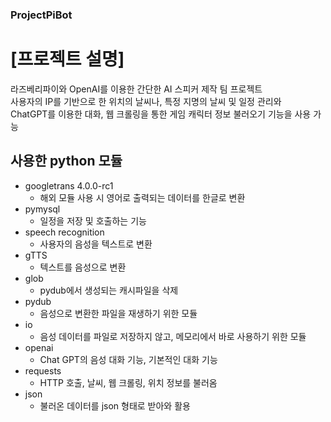 ### ProjectPiBot

# [프로젝트 설명]

라즈베리파이와 OpenAI를 이용한 간단한 AI 스피커 제작 팀 프로젝트  
사용자의 IP를 기반으로 한 위치의 날씨나, 특정 지명의 날씨 및 일정 관리와  
ChatGPT를 이용한 대화, 웹 크롤링을 통한 게임 캐릭터 정보 불러오기 기능을 사용 가능



## 사용한 python 모듈

* googletrans 4.0.0-rc1
  * 해외 모듈 사용 시 영어로 출력되는 데이터를 한글로 변환
* pymysql
  * 일정을 저장 및 호출하는 기능
* speech recognition
  * 사용자의 음성을 텍스트로 변환
* gTTS
  * 텍스트를 음성으로 변환
* glob
  * pydub에서 생성되는 캐시파일을 삭제
* pydub
  * 음성으로 변환한 파일을 재생하기 위한 모듈
* io
  * 음성 데이터를 파일로 저장하지 않고, 메모리에서 바로 사용하기 위한 모듈
* openai
  * Chat GPT의 음성 대화 기능, 기본적인 대화 기능
* requests
  * HTTP 호출, 날씨, 웹 크롤링, 위치 정보를 불러옴
* json
  * 불러온 데이터를 json 형태로 받아와 활용


